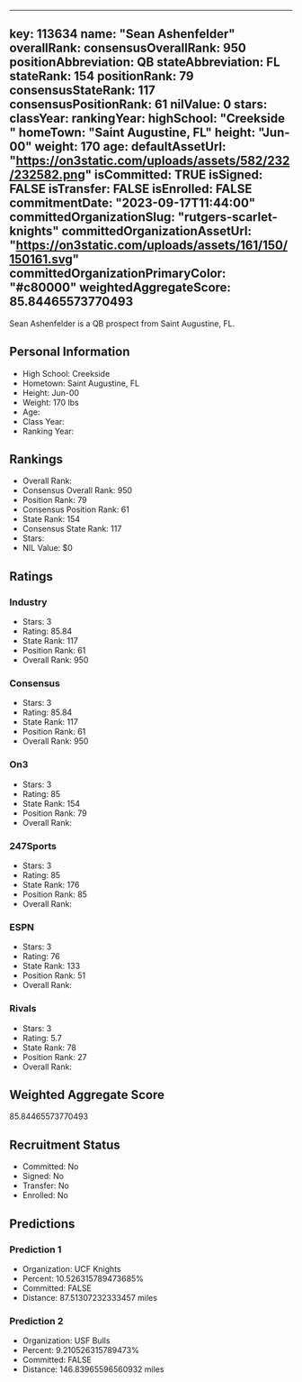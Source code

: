 ---
  key: 113634
  name: "Sean Ashenfelder"
  overallRank: 
  consensusOverallRank: 950
  positionAbbreviation: QB
  stateAbbreviation: FL
  stateRank: 154
  positionRank: 79
  consensusStateRank: 117
  consensusPositionRank: 61
  nilValue: 0
  stars: 
  classYear: 
  rankingYear: 
  highSchool: "Creekside "
  homeTown: "Saint Augustine, FL"
  height: "Jun-00"
  weight: 170
  age: 
  defaultAssetUrl: "https://on3static.com/uploads/assets/582/232/232582.png"
  isCommitted: TRUE
  isSigned: FALSE
  isTransfer: FALSE
  isEnrolled: FALSE
  commitmentDate: "2023-09-17T11:44:00"
  committedOrganizationSlug: "rutgers-scarlet-knights"
  committedOrganizationAssetUrl: "https://on3static.com/uploads/assets/161/150/150161.svg"
  committedOrganizationPrimaryColor: "#c80000"
  weightedAggregateScore: 85.84465573770493
  ---
  
  Sean Ashenfelder is a QB prospect from Saint Augustine, FL.
  
  ## Personal Information
  - High School: Creekside 
  - Hometown: Saint Augustine, FL
  - Height: Jun-00
  - Weight: 170 lbs
  - Age: 
  - Class Year: 
  - Ranking Year: 
  
  ## Rankings
  - Overall Rank: 
  - Consensus Overall Rank: 950
  - Position Rank: 79
  - Consensus Position Rank: 61
  - State Rank: 154
  - Consensus State Rank: 117
  - Stars: 
  - NIL Value: $0
  
  ## Ratings
  
  ### Industry
  - Stars: 3
  - Rating: 85.84
  - State Rank: 117
  - Position Rank: 61
  - Overall Rank: 950
  
  ### Consensus
  - Stars: 3
  - Rating: 85.84
  - State Rank: 117
  - Position Rank: 61
  - Overall Rank: 950
  
  ### On3
  - Stars: 3
  - Rating: 85
  - State Rank: 154
  - Position Rank: 79
  - Overall Rank: 
  
  ### 247Sports
  - Stars: 3
  - Rating: 85
  - State Rank: 176
  - Position Rank: 85
  - Overall Rank: 
  
  ### ESPN
  - Stars: 3
  - Rating: 76
  - State Rank: 133
  - Position Rank: 51
  - Overall Rank: 
  
  ### Rivals
  - Stars: 3
  - Rating: 5.7
  - State Rank: 78
  - Position Rank: 27
  - Overall Rank: 
  
  ## Weighted Aggregate Score
  85.84465573770493
  
  ## Recruitment Status
  - Committed: No
  - Signed: No
  - Transfer: No
  - Enrolled: No
  
  
  
  ## Predictions
  
  ### Prediction 1
  - Organization: UCF Knights
  - Percent: 10.526315789473685%
  - Committed: FALSE
  - Distance: 87.51307232333457 miles
  
  ### Prediction 2
  - Organization: USF Bulls
  - Percent: 9.210526315789473%
  - Committed: FALSE
  - Distance: 146.83965596560932 miles
  